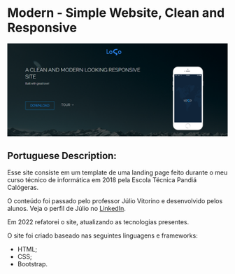 # Modern - Simple Website, Clean and Responsive

![Preview](preview.png)

## Portuguese Description:

Esse site consiste em um template de uma landing page feito durante o meu curso
técnico de informática em 2018 pela Escola Técnica Pandiá Calógeras.

O conteúdo foi passado pelo professor Júlio Vitorino e desenvolvido pelos 
alunos. Veja o perfil de Júlio no
[LinkedIn](https://www.linkedin.com/in/juliovitorino/).

Em 2022 refatorei o site, atualizando as tecnologias presentes.

O site foi criado baseado nas seguintes linguagens e frameworks:

- HTML;
- CSS;
- Bootstrap.
